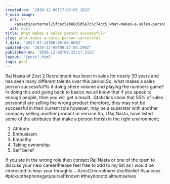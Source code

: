 ```yaml
---
created-on: '2020-12-06T17:53:05.162Z'
f_main-image:
  url: >-
    /assets/external/5fcec5eb8805d5e7c5c74cc5_what-makes-a-sales-person-successful.png
  alt: null
title: What makes a sales person successful?
slug: what-makes-a-sales-person-successful
f_date: '2017-07-14T00:00:00.000Z'
updated-on: '2020-12-08T00:17:04.298Z'
published-on: '2020-12-08T00:23:17.515Z'
layout: '[post].html'
tags: post
---
```


Raj Nasta of Zest 2 Recruitment has been in sales for nearly 30 years and has seen many different talents over this period.So, what makes a sales person successful?Is it doing shere volume and playing the numbers game?In doing this and going back to basics we all know that if you speak to enough people, then you will get a result…Statistics show that 55% of sales personnel are selling the wrong product therefore, they may not be successful in their current role however, may be a superstar with another company selling another product or service.So, I Raj Nasta, have listed some of the attributes that make a person florish in the right environment;

1.  Attitude
2.  Enthusiasm
3.  Empathy
4.  Taking ownership
5.  Self belief

If you are in the wrong role then contact Raj Nasta or one of the team to discuss your new career!Please feel free to add to my list as I would be interested to hear your thoughts….#zest2recruitment #selfbelief #success #pickupthephonegetyourselfknown #theydonotdialthemselves
